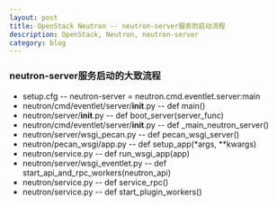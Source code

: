 ```yaml
---
layout: post
title: OpenStack Neutron -- neutron-server服务的启动流程
description: OpenStack, Neutron, neutron-server
category: blog
---
```


### neutron-server服务启动的大致流程

* setup.cfg -- neutron-server = neutron.cmd.eventlet.server:main
* neutron/cmd/eventlet/server/__init__.py -- def main()
* neutron/server/__init__.py -- def boot_server(server_func)
* neutron/cmd/eventlet/server/__init__.py -- def _main_neutron_server()
* neutron/server/wsgi_pecan.py -- def pecan_wsgi_server()
* neutron/pecan_wsgi/app.py -- def setup_app(*args, **kwargs)
* neutron/service.py -- def run_wsgi_app(app)
* neutron/server/wsgi_eventlet.py -- def start_api_and_rpc_workers(neutron_api)
* neutron/service.py -- def service_rpc()
* neutron/service.py -- def start_plugin_workers()
